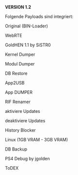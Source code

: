 **VERSION 1.2**

Folgende Payloads sind integriert:

Original (BIN-Loader)

WebRTE

GoldHEN 1.1 by SiSTR0

Kernel Dumper

Modul Dumper

DB Restore

App2USB

App DUMPER

RIF Renamer

aktiviere Updates

deaktiviere Updates

History Blocker

Linux (1GB VRAM - 3GB VRAM)

DB Backup

PS4 Debug by jgolden

ToDEX

